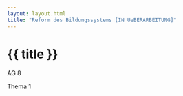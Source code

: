 ```yaml
---
layout: layout.html
title: "Reform des Bildungssystems [IN UeBERARBEITUNG]"
---
```


# {{ title }}

AG 8

Thema 1

